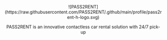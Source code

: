 <div align="center">
![PASS2RENT](https://raw.githubusercontent.com/PASS2RENT/.github/main/profile/pass2rent-h-logo.svg)

PASS2RENT is an innovative contactless car rental solution with 24/7 pick-up
<br/>
</div>
